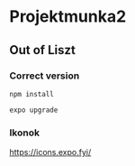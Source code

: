 # Projektmunka2
## Out of Liszt
### Correct version
```
npm install
```
```
expo upgrade
```
### Ikonok
https://icons.expo.fyi/
